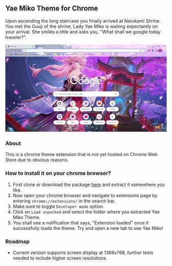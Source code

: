 ## Yae Miko Theme for Chrome

Upon ascending the long staircase you finally arrived at Narukami Shrine. You met the Guuji of the shrine, Lady Yae Miko is waiting expectantly on your arrival. She smiles a little and asks you, "What shall we google today traveler?".

![Screenshot](images/sample.jpg)

### About

This is a chrome theme extension that is not yet hosted on Chrome Web Store due to obvious reasons.

### How to install it on your chrome browser?

1. First clone or download the package [here](https://github.com/lnfel/yae-miko-theme/archive/refs/tags/v1.0.zip) and extract it somewhere you like.
2. Now open your chrome browser and navigate to extensions page by entering `chrome://extensions/` in the search bar.
3. Make sure to toggle `Developer mode` option.
4. Click on `Load unpacked` and select the folder where you extracted Yae Miko Theme.
5. You shall see a notification that says, "Extension loaded" once it successfully loads the theme. Try and open a new tab to see Yae Miko!

### Roadmap

- Current version supports screen display at 1366x768, further tests needed to include higher screen resolutions.